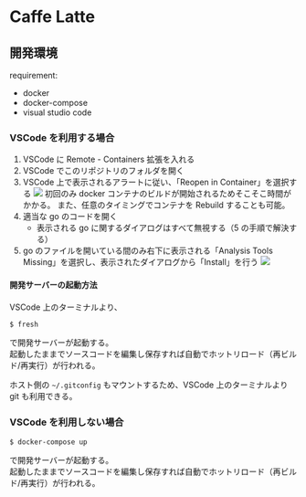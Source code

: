 # Caffe Latte

## 開発環境

requirement:

- docker
- docker-compose
- visual studio code

### VSCode を利用する場合

1. VSCode に Remote - Containers 拡張を入れる
2. VSCode でこのリポジトリのフォルダを開く
3. VSCode 上で表示されるアラートに従い、「Reopen in Container」を選択する
   ![](https://user-images.githubusercontent.com/34061817/84776788-b8d82500-b01b-11ea-9f3c-ccb5af89b199.png)
   初回のみ docker コンテナのビルドが開始されるためそこそこ時間がかかる。
   また、任意のタイミングでコンテナを Rebuild することも可能。
4. 適当な go のコードを開く
   - 表示される go に関するダイアログはすべて無視する（5 の手順で解決する）
5. go のファイルを開いている間のみ右下に表示される「Analysis Tools Missing」を選択し、表示されたダイアログから「Install」を行う
   ![](https://user-images.githubusercontent.com/34061817/84777309-62b7b180-b01c-11ea-8ad3-40b3f14d5064.png)

#### 開発サーバーの起動方法

VSCode 上のターミナルより、

```bash
$ fresh
```

で開発サーバーが起動する。  
起動したままでソースコードを編集し保存すれば自動でホットリロード（再ビルド/再実行）が行われる。

ホスト側の `~/.gitconfig` もマウントするため、VSCode 上のターミナルより git も利用できる。

### VSCode を利用しない場合

```
$ docker-compose up
```

で開発サーバーが起動する。  
起動したままでソースコードを編集し保存すれば自動でホットリロード（再ビルド/再実行）が行われる。
